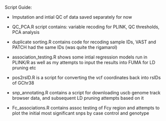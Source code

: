 Script Guide:

- Imputation and intial QC of data saved separately for now

- QC_PCA.R script contains: variable recoding for PLINK, QC thresholds, PCA analysis
- duplicate sorting.R contains code for recoding sample IDs, VAST and PATCH had the same IDs (was quite the rigamarol)
- association_testing.R shows some intial regression models run in PLINK/R as well as my attempts to input the results into FUMA for LD pruning etc
- pos2rsID.R is a script for converting the vcf coordinates back into rsIDs of GChr38
- snp_annotating.R contains a script for downloading uscb genome track browser data, and subsequent LD pruning attempts based on it
- Fc_associations.R contains assoc testing of Fcy region and attempts to plot the initial most significant snps by case control and genotype

